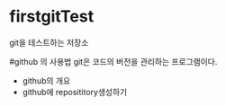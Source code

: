 # firstgitTest
git을 테스트하는 저장소

#github 의 사용법
git은 코드의 버전을 관리하는 프로그램이다.
  - github의 개요
  - github에 reposititory생성하기
